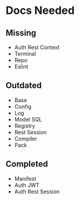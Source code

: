 # Docs Needed 

## Missing
- Auth Rest Context
- Terminal
- Repo
- Eslint

## Outdated
- Base
- Config
- Log
- Model SQL
- Registry
- Rest Session
- Compiler
- Pack

## Completed
- Manifest
- Auth JWT
- Auth Rest Session